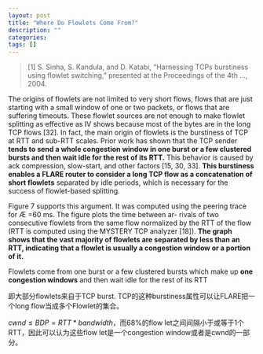 ```yaml
---
layout: post
title: "Where Do Flowlets Come From?"
description: ""
categories: 
tags: []
---
```


>[1] S. Sinha, S. Kandula, and D. Katabi, “Harnessing TCPs burstiness using flowlet switching,” presented at the Proceedings of the 4th …, 2004.

The origins of flowlets are not limited to very short flows, flows that are just starting with a small window of one or two packets, or flows that are suffering timeouts. These flowlet sources are not enough to make flowlet splitting as effective as IV shows because most of the bytes are in the long TCP flows [32]. In fact, the main origin of flowlets is the burstiness of TCP at RTT and sub-RTT scales. Prior work has shown that the TCP sender **tends to send a whole congestion window in one burst or a few clustered bursts and then wait idle for the rest of its RTT.** This behavior is caused by ack compression, slow-start, and other factors [15, 30, 33]. __This burstiness enables a FLARE router to consider a long TCP flow as a concatenation of short flowlets__ separated by idle periods, which is necessary for the success of flowlet-based splitting.
Figure 7 supports this argument. It was computed using the peering trace for Æ =60 ms. The figure plots the time between ar- rivals of two consecutive flowlets from the same flow normalized by the RTT of the flow (RTT is computed using the MYSTERY TCP analyzer [18]). **The graph shows that the vast majority of flowlets are separated by less than an RTT, indicating that a flowlet is usually a congestion window or a portion of it.**
Flowlets come from one burst or a few clustered bursts which make up __one congestion windows__ and then wait idle for the rest of its RTT
即大部分flowlets来自于TCP burst. TCP的这种burstiness属性可以让FLARE把一个long flow当成多个Flowlet的集合。
$cwnd \le BDP = RTT * bandwidth$，而68%的flow let之间间隔小于或等于1个RTT，因此可以认为这些flow let是一个congestion window或者是cwnd的一部分。
